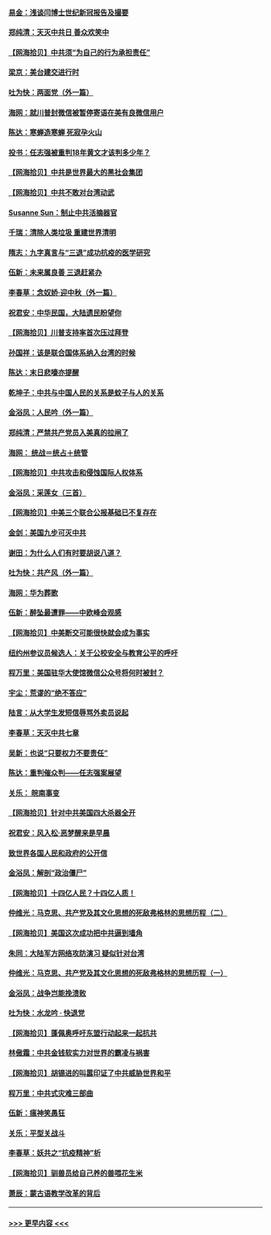 #### [易金：浅谈闫博士世纪新冠报告及撮要](../pages/nsc993/n12426822.md?t=09250751) 
#### [郑纯清：天灭中共日 善众欢笑中](../pages/nsc993/n12426784.md?t=09250751) 
#### [【网海拾贝】中共须“为自己的行为承担责任”](../pages/nsc993/n12426067.md?t=09250751) 
#### [梁京：美台建交进行时](../pages/nsc993/n12424066.md?t=09250751) 
#### [吐为快：两面党（外一篇）](../pages/nsc993/n12424043.md?t=09250751) 
#### [海网：就川普封微信被暂停寄语在美有良微信用户](../pages/nsc993/n12424021.md?t=09250751) 
#### [陈达：寒蝉造寒蝉 死寂孕火山](../pages/nsc993/n12423958.md?t=09250751) 
#### [投书：任志强被重判18年黄文才该判多少年？](../pages/nsc993/n12423672.md?t=09250751) 
#### [【网海拾贝】中共是世界最大的黑社会集团](../pages/nsc993/n12423543.md?t=09250751) 
#### [【网海拾贝】中共不敢对台湾动武](../pages/nsc993/n12421418.md?t=09250751) 
#### [Susanne Sun：制止中共活摘器官](../pages/nsc993/n12419654.md?t=09250751) 
#### [千瑞：清除人类垃圾 重建世界清明](../pages/nsc993/n12419414.md?t=09250751) 
#### [隋志：九字真言与“三退”成功抗疫的医学研究](../pages/nsc993/n12419248.md?t=09250751) 
#### [伍新：未来属良善 三退赶紧办](../pages/nsc993/n12418496.md?t=09250751) 
#### [李春草：念奴娇·迎中秋（外一篇）](../pages/nsc993/n12418465.md?t=09250751) 
#### [祝君安：中华民国，大陆遗民盼望你](../pages/nsc993/n12418089.md?t=09250751) 
#### [【网海拾贝】川普支持率首次压过拜登](../pages/nsc993/n12418050.md?t=09250751) 
#### [孙国祥：该是联合国体系纳入台湾的时候](../pages/nsc993/n12417369.md?t=09250751) 
#### [陈达：末日悲嚎亦提醒](../pages/nsc993/n12416736.md?t=09250751) 
#### [乾坤子：中共与中国人民的关系是蚊子与人的关系](../pages/nsc993/n12416632.md?t=09250751) 
#### [金浴凤：人民吟（外一篇）](../pages/nsc993/n12416567.md?t=09250751) 
#### [郑纯清：严禁共产党员入美真的拉闸了](../pages/nsc993/n12416550.md?t=09250751) 
#### [海网： 统战＝统占＋统管](../pages/nsc993/n12416404.md?t=09250751) 
#### [【网海拾贝】中共攻击和侵蚀国际人权体系](../pages/nsc993/n12416250.md?t=09250751) 
#### [金浴凤：采莲女（三首）](../pages/nsc993/n12415517.md?t=09250751) 
#### [【网海拾贝】中美三个联合公报基础已不复存在](../pages/nsc993/n12415054.md?t=09250751) 
#### [金剑：美国九步可灭中共](../pages/nsc993/n12413183.md?t=09250751) 
#### [谢田：为什么人们有时要胡说八道？](../pages/nsc993/n12411861.md?t=09250751) 
#### [吐为快：共产风（外一篇）](../pages/nsc993/n12411761.md?t=09250751) 
#### [海网：华为葬歌](../pages/nsc993/n12410381.md?t=09250751) 
#### [伍新：醉坠最遭罪——中欧峰会观感](../pages/nsc993/n12410364.md?t=09250751) 
#### [【网海拾贝】中美断交可能很快就会成为事实](../pages/nsc993/n12409495.md?t=09250751) 
#### [纽约州参议员候选人：关于公校安全与教育公平的呼吁](../pages/nsc993/n12409228.md?t=09250751) 
#### [程万里：美国驻华大使馆微信公众号将何时被封？](../pages/nsc993/n12407397.md?t=09250751) 
#### [宇尘：荒谬的“绝不答应”](../pages/nsc993/n12407360.md?t=09250751) 
#### [陆言：从大学生发短信辱骂外卖员说起](../pages/nsc993/n12407285.md?t=09250751) 
#### [李春草：天灭中共七章](../pages/nsc993/n12406988.md?t=09250751) 
#### [吴新：也说“只要权力不要责任”](../pages/nsc993/n12406966.md?t=09250751) 
#### [陈达：重判催众判——任志强案展望](../pages/nsc993/n12404540.md?t=09250751) 
#### [关乐： 皖南事变](../pages/nsc993/n12404288.md?t=09250751) 
#### [【网海拾贝】针对中共美国四大杀器全开](../pages/nsc993/n12404172.md?t=09250751) 
#### [祝君安：风入松‧恶梦醒来是早晨](../pages/nsc993/n12401953.md?t=09250751) 
#### [致世界各国人民和政府的公开信](../pages/nsc993/n12401824.md?t=09250751) 
#### [金浴凤：解剖“政治僵尸”](../pages/nsc993/n12401808.md?t=09250751) 
#### [【网海拾贝】十四亿人民？十四亿人质！](../pages/nsc993/n12401708.md?t=09250751) 
#### [仲维光：马克思、共产党及其文化思想的死敌弗格林的思想历程（二）](../pages/nsc993/n12399107.md?t=09250751) 
#### [【网海拾贝】美国这次成功把中共逼到墙角](../pages/nsc993/n12400173.md?t=09250751) 
#### [朱同：大陆军方网络攻防演习 疑似针对台湾](../pages/nsc993/n12399868.md?t=09250751) 
#### [仲维光：马克思、共产党及其文化思想的死敌弗格林的思想历程（一）](../pages/nsc993/n12398341.md?t=09250751) 
#### [金浴凤：战争岂能挽溃败](../pages/nsc993/n12398855.md?t=09250751) 
#### [吐为快：水龙吟 · 快退党](../pages/nsc993/n12398849.md?t=09250751) 
#### [【网海拾贝】蓬佩奥呼吁东盟行动起来一起抗共](../pages/nsc993/n12398291.md?t=09250751) 
#### [林傲霜：中共金钱软实力对世界的霸凌与祸害](../pages/nsc993/n12397515.md?t=09250751) 
#### [【网海拾贝】胡锡进的叫嚣印证了中共威胁世界和平](../pages/nsc993/n12397455.md?t=09250751) 
#### [程万里：中共式灾难三部曲](../pages/nsc993/n12397106.md?t=09250751) 
#### [伍新：瘟神笑愚狂](../pages/nsc993/n12397052.md?t=09250751) 
#### [关乐：平型关战斗](../pages/nsc993/n12395387.md?t=09250751) 
#### [李春草：妖共之“抗疫精神”析](../pages/nsc993/n12395240.md?t=09250751) 
#### [【网海拾贝】驯兽员给自己养的兽喂花生米](../pages/nsc993/n12393919.md?t=09250751) 
#### [萧辰：蒙古语教学改革的背后](../pages/nsc993/n12393677.md?t=09250751) 

----
#### [ >>> 更早内容 <<< ](../indexes/nsc993-earlier.md)

